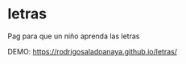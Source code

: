 # letras
Pag para que un niño aprenda las letras

DEMO: https://rodrigosaladoanaya.github.io/letras/
